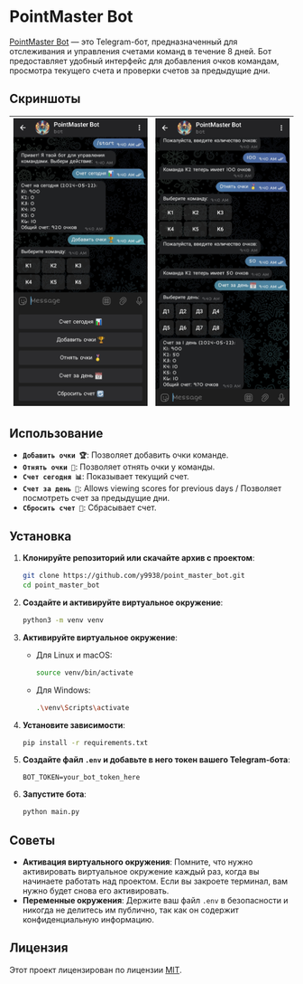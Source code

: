 # PointMaster Bot

[PointMaster Bot](https://t.me/point_master_bot) — это Telegram-бот, предназначенный для отслеживания и управления счетами команд в течение 8 дней. Бот предоставляет удобный интерфейс для добавления очков командам, просмотра текущего счета и проверки счетов за предыдущие дни.

## Скриншоты

| ![Screenshot 1](images/1.jpg) | ![Screenshot 2](images/2.jpg) |
|:-----------------------------:|:-----------------------------:|

## Использование

- **`Добавить очки 🏆`**: Позволяет добавить очки команде.
- **`Отнять очки 🏅`**: Позволяет отнять очки у команды.
- **`Счет сегодня 📊`**: Показывает текущий счет.
- **`Счет за день 📅`**: Allows viewing scores for previous days / Позволяет посмотреть счет за предыдущие дни.
- **`Сбросить счет 🔄`**: Сбрасывает счет.

## Установка

1. **Клонируйте репозиторий или скачайте архив с проектом**:

    ```bash
    git clone https://github.com/y9938/point_master_bot.git
    cd point_master_bot
    ```

2. **Создайте и активируйте виртуальное окружение**:

    ```bash
    python3 -m venv venv
    ```

3. **Активируйте виртуальное окружение**:

    - Для Linux и macOS:

        ```bash
        source venv/bin/activate
        ```

    - Для Windows:

        ```bash
        .\venv\Scripts\activate
        ```

4. **Установите зависимости**:

    ```bash
    pip install -r requirements.txt
    ```

5. **Создайте файл `.env` и добавьте в него токен вашего Telegram-бота**:

    ```plaintext
    BOT_TOKEN=your_bot_token_here
    ```

6. **Запустите бота**:

    ```bash
    python main.py
    ```

## Советы

- **Активация виртуального окружения**: Помните, что нужно активировать виртуальное окружение каждый раз, когда вы начинаете работать над проектом. Если вы закроете терминал, вам нужно будет снова его активировать.
- **Переменные окружения**: Держите ваш файл `.env` в безопасности и никогда не делитесь им публично, так как он содержит конфиденциальную информацию.

## Лицензия

Этот проект лицензирован по лицензии [MIT](LICENSE).
